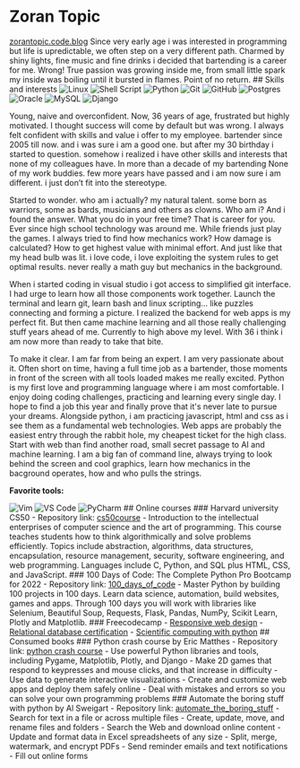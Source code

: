 # Zoran Topic

 [zorantopic.code.blog](https://zorantopic.code.blog) Since very early age i was interested in programming but life is upredictable, we often step on a very different path. Charmed by shiny lights, fine music and fine drinks i decided that bartending is a career for me. Wrong! True passion was growing inside me, from small little spark my inside was boiling until it bursted in flames. Point of no return. ## Skills and interests ![Linux](https://img.shields.io/badge/Linux-FCC624?style=for-the-badge&logo=linux&logoColor=black) ![Shell Script](https://img.shields.io/badge/shell_script-%23121011.svg?style=for-the-badge&logo=gnu-bash&logoColor=white) ![Python](https://img.shields.io/badge/python-3670A0?style=for-the-badge&logo=python&logoColor=ffdd54) ![Git](https://img.shields.io/badge/git-%23F05033.svg?style=for-the-badge&logo=git&logoColor=white) ![GitHub](https://img.shields.io/badge/github-%23121011.svg?style=for-the-badge&logo=github&logoColor=white) ![Postgres](https://img.shields.io/badge/postgres-%23316192.svg?style=for-the-badge&logo=postgresql&logoColor=white) ![Oracle](https://img.shields.io/badge/Oracle-F80000?style=for-the-badge&logo=oracle&logoColor=white) ![MySQL](https://img.shields.io/badge/mysql-%2300f.svg?style=for-the-badge&logo=mysql&logoColor=white) ![Django](https://img.shields.io/badge/django-%23092E20.svg?style=for-the-badge&logo=django&logoColor=white) 

Young, naive and overconfident. Now, 36 years of age, frustrated but highly motivated. I thought success will come by default but was wrong. I always felt confident with skills and value i offer to my employee. bartender since 2005 till now. and i was sure i am a good one. but after my 30 birthday i started to question. somehow i realized i have other skills and interests that none of my colleagues have. In more than a decade of my bartending None of my work buddies. few more years have passed and i am now sure i am different. i just don’t fit into the stereotype.

Started to wonder. who am i actually? my natural talent. some born as warriors, some as bards, musicians and others as clowns. Who am i? And i found the answer. What you do in your free time? That is career for you. Ever since high school technology was around me. While friends just play the games. I always tried to find how mechanics work? How damage is calculated? How to get highest value with minimal effort. And just like that my head bulb was lit. i love code, i love exploiting the system rules to get optimal results. never really a math guy but mechanics in the background.

When i started coding in visual studio i got access to simplified git interface. I had urge to learn how all those components work together. Launch the terminal and learn git, learn bash and linux scripting… like puzzles connecting and forming a picture. I realized the backend for web apps is my perfect fit. But then came machine learning and all those really challenging stuff years ahead of me. Currently to high above my level. With 36 i think i am now more than ready to take that bite.

To make it clear. I am far from being an expert. I am very passionate about it. Often short on time, having a full time job as a bartender, those moments in front of the screen with all tools loaded makes me really excited. Python is my first love and programming language where i am most comfortable. I enjoy doing coding challenges, practicing and learning every single day. I hope to find a job this year and finally prove that it's never late to pursue your dreams. Alongside python, i am practicing javascript, html and css as i see them as a fundamental web technologies. Web apps are probably the easiest entry through the rabbit hole, my cheapest ticket for the high class. Start with web than find another road, small secret passage to AI and machine learning. I am a big fan of command line, always trying to look behind the screen and cool graphics, learn how mechanics in the bacground operates, how and who pulls the strings. 

**Favorite tools:** 

![Vim](https://img.shields.io/badge/VIM-%2311AB00.svg?style=for-the-badge&logo=vim&logoColor=white) ![VS Code](https://img.shields.io/badge/Visual_Studio_Code-0078D4?style=for-the-badge&logo=visual%20studio%20code&logoColor=white) ![PyCharm](https://img.shields.io/badge/pycharm-143?style=for-the-badge&logo=pycharm&logoColor=black&color=black&labelColor=green) ## Online courses ### Harvard university CS50 - Repository link: [cs50course](https://github.com/MorphZG/Learn-code/tree/main/cs50course) - Introduction to the intellectual enterprises of computer science and the art of programming. This course teaches students how to think algorithmically and solve problems efficiently. Topics include abstraction, algorithms, data structures, encapsulation, resource management, security, software engineering, and web programming. Languages include C, Python, and SQL plus HTML, CSS, and JavaScript. ### 100 Days of Code: The Complete Python Pro Bootcamp for 2022 - Repository link: [100_days_of_code](https://github.com/MorphZG/Learn-code/tree/main/python_learning/100_days_of_code) - Master Python by building 100 projects in 100 days. Learn data science, automation, build websites, games and apps. Through 100 days you will work with libraries like Selenium, Beautiful Soup, Requests, Flask, Pandas, NumPy, Scikit Learn, Plotly and Matplotlib. ### Freecodecamp - [Responsive web design](https://github.com/MorphZG/Learn-code/tree/main/freecodecamp/responsive%20web%20design) - [Relational database certification](https://github.com/MorphZG/Learn-code/tree/main/freecodecamp/relational%20database) - [Scientific computing with python](https://github.com/MorphZG/Learn-code/tree/main/freecodecamp/scientific%20computing%20with%20python) ## Consumed books ### Python crash course by Eric Matthes - Repository link: [python crash course](https://github.com/MorphZG/Learn-code/tree/main/python_learning/book%20python%20crash%20course) - Use powerful Python libraries and tools, including Pygame, Matplotlib, Plotly, and Django - Make 2D games that respond to keypresses and mouse clicks, and that increase in difficulty - Use data to generate interactive visualizations - Create and customize web apps and deploy them safely online - Deal with mistakes and errors so you can solve your own programming problems ### Automate the boring stuff with python by Al Sweigart - Repository link: [automate_the_boring_stuff](https://github.com/MorphZG/Learn-code/tree/main/python_learning/book%20automate_the_boring_stuff) - Search for text in a file or across multiple files - Create, update, move, and rename files and folders - Search the Web and download online content - Update and format data in Excel spreadsheets of any size - Split, merge, watermark, and encrypt PDFs - Send reminder emails and text notifications - Fill out online forms <!--- ### Learn python 3 the hard way Repository link: []() ---> <!--- comment languages: python, sql, javascript, C... Knowledge of different linux distributions and protocols, bash shell scripting, SSH, SFTP, PGP encryption docker and cloud services like aws Algorithms, data structures ---> <!--- comment Awesome GitHub Profile README https://github.com/abhisheknaiidu/awesome-github-profile-readme ---> <!--- markdown badges taken from: https://github.com/Ileriayo/markdown-badges/ more styles available ---> <!--- profile icons if you search github for some topic you will get search results with topic icon copy image link and you can paste it here ![name](link) ---> <!--- nerdfont icons https://www.nerdfonts.com/ ---> 
